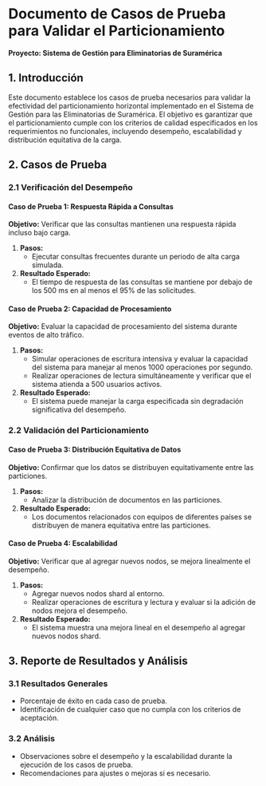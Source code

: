 # Documento de Casos de Prueba para Validar el Particionamiento

**Proyecto: Sistema de Gestión para Eliminatorias de Suramérica**

## 1. Introducción

Este documento establece los casos de prueba necesarios para validar la efectividad del particionamiento horizontal implementado en el Sistema de Gestión para las Eliminatorias de Suramérica. El objetivo es garantizar que el particionamiento cumple con los criterios de calidad especificados en los requerimientos no funcionales, incluyendo desempeño, escalabilidad y distribución equitativa de la carga.

## 2. Casos de Prueba

### 2.1 Verificación del Desempeño

#### Caso de Prueba 1: Respuesta Rápida a Consultas

**Objetivo:** Verificar que las consultas mantienen una respuesta rápida incluso bajo carga.

1. **Pasos:**
   - Ejecutar consultas frecuentes durante un periodo de alta carga simulada.
2. **Resultado Esperado:**
   - El tiempo de respuesta de las consultas se mantiene por debajo de los 500 ms en al menos el 95% de las solicitudes.

#### Caso de Prueba 2: Capacidad de Procesamiento

**Objetivo:** Evaluar la capacidad de procesamiento del sistema durante eventos de alto tráfico.

1. **Pasos:**
   - Simular operaciones de escritura intensiva y evaluar la capacidad del sistema para manejar al menos 1000 operaciones por segundo.
   - Realizar operaciones de lectura simultáneamente y verificar que el sistema atienda a 500 usuarios activos.
2. **Resultado Esperado:**
   - El sistema puede manejar la carga especificada sin degradación significativa del desempeño.

### 2.2 Validación del Particionamiento

#### Caso de Prueba 3: Distribución Equitativa de Datos

**Objetivo:** Confirmar que los datos se distribuyen equitativamente entre las particiones.

1. **Pasos:**
   - Analizar la distribución de documentos en las particiones.
2. **Resultado Esperado:**
   - Los documentos relacionados con equipos de diferentes países se distribuyen de manera equitativa entre las particiones.

#### Caso de Prueba 4: Escalabilidad

**Objetivo:** Verificar que al agregar nuevos nodos, se mejora linealmente el desempeño.

1. **Pasos:**
   - Agregar nuevos nodos shard al entorno.
   - Realizar operaciones de escritura y lectura y evaluar si la adición de nodos mejora el desempeño.
2. **Resultado Esperado:**
   - El sistema muestra una mejora lineal en el desempeño al agregar nuevos nodos shard.

## 3. Reporte de Resultados y Análisis

### 3.1 Resultados Generales

- Porcentaje de éxito en cada caso de prueba.
- Identificación de cualquier caso que no cumpla con los criterios de aceptación.

### 3.2 Análisis

- Observaciones sobre el desempeño y la escalabilidad durante la ejecución de los casos de prueba.
- Recomendaciones para ajustes o mejoras si es necesario.

